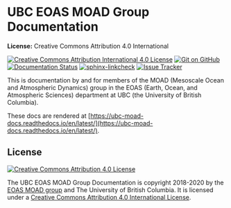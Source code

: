 UBC EOAS MOAD Group Documentation
=================================

**License:** Creative Commons Attribution 4.0 International

[![Creative Commons Attribution International 4.0 License](https://img.shields.io/badge/license-CC--BY-lightgrey.svg)](https://creativecommons.org/licenses/by/4.0/)
[![Git on GitHub](https://img.shields.io/badge/version%20control-git-blue.svg?logo=github)](https://github.com/UBC-MOAD/docs)
[![Documentation Status](https://readthedocs.org/projects/ubc-moad-docs/badge/?version=latest)](https://ubc-moad-docs.readthedocs.io/en/latest/)
[![sphinx-linkcheck](https://github.com/UBC-MOAD/docs/workflows/sphinx-linkcheck/badge.svg)](https://github.com/UBC-MOAD/docs/actions?query=workflow%3Asphinx-linkcheck)
[![Issue Tracker](https://img.shields.io/github/issues/UBC-MOAD/docs?logo=github)](https://github.com/UBC-MOAD/docs/issues)

This is documentation by and for members of the MOAD (Mesoscale Ocean and Atmospheric Dynamics) group in the EOAS (Earth, Ocean, and Atmospheric Sciences) department at UBC (the University of British Columbia).

These docs are rendered at [https://ubc-moad-docs.readthedocs.io/en/latest/](https://ubc-moad-docs.readthedocs.io/en/latest/).


License
-------

[![Creative Commons Attribution 4.0 License](https://i.creativecommons.org/l/by/4.0/88x31.png)](https://creativecommons.org/licenses/by/4.0/)

The UBC EOAS MOAD Group Documentation is copyright 2018-2020 by the [EOAS MOAD group](https://github.com/UBC-MOAD/docs/blob/master/CONTRIBUTORS.rst) and The University of British Columbia.
It is licensed under a [Creative Commons Attribution 4.0 International License](https://creativecommons.org/licenses/by/4.0/).
